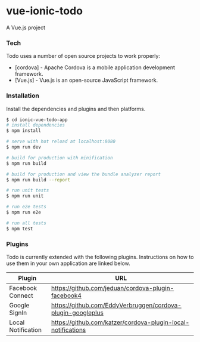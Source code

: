 # vue-ionic-todo

A Vue.js project

### Tech

Todo uses a number of open source projects to work properly:

* [cordova] - Apache Cordova is a mobile application development framework.
* [Vue.js] - Vue.js is an open-source JavaScript framework.

### Installation

Install the dependencies and plugins and then platforms.

```sh
$ cd ionic-vue-todo-app
# install dependencies
$ npm install

# serve with hot reload at localhost:8080
$ npm run dev

# build for production with minification
$ npm run build

# build for production and view the bundle analyzer report
$ npm run build --report

# run unit tests
$ npm run unit

# run e2e tests
$ npm run e2e

# run all tests
$ npm test
```


### Plugins

Todo is currently extended with the following plugins. Instructions on how to use them in your own application are linked below.

| Plugin | URL |
| ------ | ------ |
| Facebook Connect | https://github.com/jeduan/cordova-plugin-facebook4 |
| Google SignIn | https://github.com/EddyVerbruggen/cordova-plugin-googleplus |
| Local Notification | https://github.com/katzer/cordova-plugin-local-notifications |


